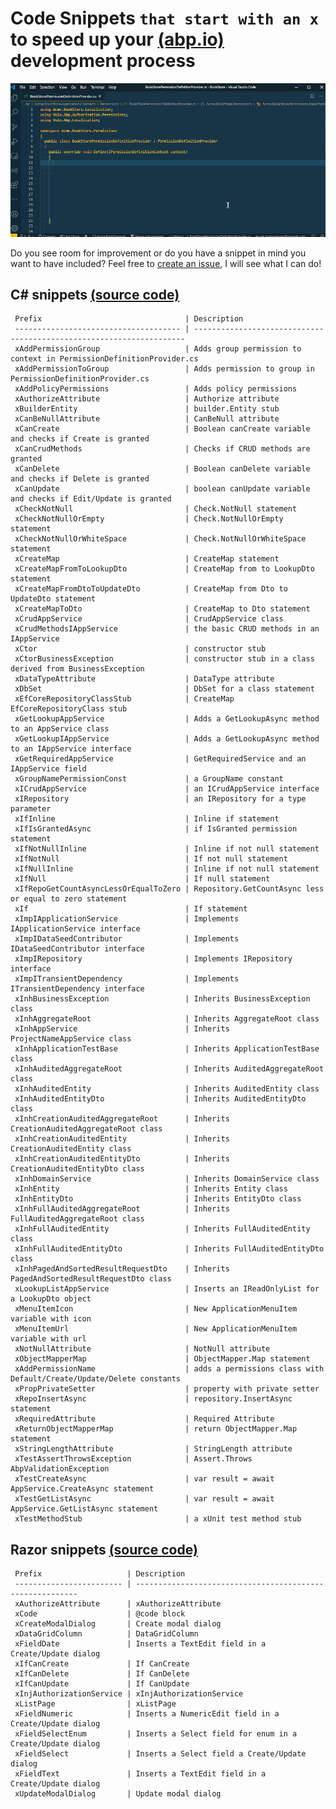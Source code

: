 # Code Snippets `that start with an x` to speed up your [(abp.io)](https://abp.io/) development process

![ABPx in Action!](images/abpx_in_action.gif "ABPx - Code snippets that start with an 'x' - in Action!")

Do you see room for improvement or do you have a snippet in mind you want to have included? Feel free to [create an issue](https://github.com/bartvanhoey/ABPx/issues/new), I will see what I can do!

## C# snippets [(source code)](https://github.com/bartvanhoey/ABPx/blob/master/snippets/csharp.json)

     Prefix                                | Description                                                         
     ------------------------------------- | -------------------------------------------------------------------- 
     xAddPermissionGroup                   | Adds group permission to context in PermissionDefinitionProvider.cs 
     xAddPermissionToGroup                 | Adds permission to group in PermissionDefinitionProvider.cs         
     xAddPolicyPermissions                 | Adds policy permissions                                             
     xAuthorizeAttribute                   | Authorize attribute                                                 
     xBuilderEntity                        | builder.Entity stub                                                 
     xCanBeNullAttribute                   | CanBeNull attribute                                                 
     xCanCreate                            | Boolean canCreate variable and checks if Create is granted          
     xCanCrudMethods                       | Checks if CRUD methods are granted                                  
     xCanDelete                            | Boolean canDelete variable and checks if Delete is granted          
     xCanUpdate                            | boolean canUpdate variable and checks if Edit/Update is granted     
     xCheckNotNull                         | Check.NotNull statement                                             
     xCheckNotNullOrEmpty                  | Check.NotNullOrEmpty statement                                      
     xCheckNotNullOrWhiteSpace             | Check.NotNullOrWhiteSpace statement                                 
     xCreateMap                            | CreateMap statement                                                 
     xCreateMapFromToLookupDto             | CreateMap from to LookupDto statement                               
     xCreateMapFromDtoToUpdateDto          | CreateMap from Dto to UpdateDto statement                           
     xCreateMapToDto                       | CreateMap to Dto statement                                          
     xCrudAppService                       | CrudAppService class                                                
     xCrudMethodsIAppService               | the basic CRUD methods in an IAppService                            
     xCtor                                 | constructor stub                                                    
     xCtorBusinessException                | constructor stub in a class derived from BusinessException          
     xDataTypeAttribute                    | DataType attribute                                                  
     xDbSet                                | DbSet for a class statement                                         
     xEfCoreRepositoryClassStub            | CreateMap EfCoreRepositoryClass stub                                
     xGetLookupAppService                  | Adds a GetLookupAsync method to an AppService class                 
     xGetLookupIAppService                 | Adds a GetLookupAsync method to an IAppService interface            
     xGetRequiredAppService                | GetRequiredService and an IAppService field                         
     xGroupNamePermissionConst             | a GroupName constant                                                
     xICrudAppService                      | an ICrudAppService interface                                        
     xIRepository                          | an IRepository for a type parameter                                 
     xIfInline                             | Inline if statement                                                 
     xIfIsGrantedAsync                     | if IsGranted permission statement                                   
     xIfNotNullInline                      | Inline if not null statement                                        
     xIfNotNull                            | If not null statement                                               
     xIfNullInline                         | Inline if not null statement                                        
     xIfNull                               | If null statement                                                   
     xIfRepoGetCountAsyncLessOrEqualToZero | Repository.GetCountAsync less or equal to zero statement            
     xIf                                   | If statement                                                        
     xImpIApplicationService               | Implements IApplicationService interface                            
     xImpIDataSeedContributor              | Implements IDataSeedContributor interface                           
     xImpIRepository                       | Implements IRepository interface                                    
     xImpITransientDependency              | Implements ITransientDependency interface                           
     xInhBusinessException                 | Inherits BusinessException class                                    
     xInhAggregateRoot                     | Inherits AggregateRoot class                                        
     xInhAppService                        | Inherits ProjectNameAppService class                                
     xInhApplicationTestBase               | Inherits ApplicationTestBase class                                  
     xInhAuditedAggregateRoot              | Inherits AuditedAggregateRoot class                                 
     xInhAuditedEntity                     | Inherits AuditedEntity class                                        
     xInhAuditedEntityDto                  | Inherits AuditedEntityDto class                                     
     xInhCreationAuditedAggregateRoot      | Inherits CreationAuditedAggregateRoot class                         
     xInhCreationAuditedEntity             | Inherits CreationAuditedEntity class                                
     xInhCreationAuditedEntityDto          | Inherits CreationAuditedEntityDto class                             
     xInhDomainService                     | Inherits DomainService class                                        
     xInhEntity                            | Inherits Entity class                                               
     xInhEntityDto                         | Inherits EntityDto class                                            
     xInhFullAuditedAggregateRoot          | Inherits FullAuditedAggregateRoot class                             
     xInhFullAuditedEntity                 | Inherits FullAuditedEntity class                                    
     xInhFullAuditedEntityDto              | Inherits FullAuditedEntityDto class                                 
     xInhPagedAndSortedResultRequestDto    | Inherits PagedAndSortedResultRequestDto class                       
     xLookupListAppService                 | Inserts an IReadOnlyList for a LookupDto object                     
     xMenuItemIcon                         | New ApplicationMenuItem variable with icon                          
     xMenuItemUrl                          | New ApplicationMenuItem variable with url                           
     xNotNullAttribute                     | NotNull attribute                                                   
     xObjectMapperMap                      | ObjectMapper.Map statement                                          
     xAddPermissionName                    | adds a permissions class with Default/Create/Update/Delete constants
     xPropPrivateSetter                    | property with private setter                                        
     xRepoInsertAsync                      | repository.InsertAsync statement                                    
     xRequiredAttribute                    | Required Attribute                                                  
     xReturnObjectMapperMap                | return ObjectMapper.Map statement                                   
     xStringLengthAttribute                | StringLength attribute                                              
     xTestAssertThrowsException            | Assert.Throws AbpValidationException                                
     xTestCreateAsync                      | var result = await AppService.CreateAsync statement                 
     xTestGetListAsync                     | var result = await AppService.GetListAsync statement                
     xTestMethodStub                       | a xUnit test method stub                                            

## Razor snippets [(source code)](https://github.com/bartvanhoey/ABPx/blob/master/snippets/razor.json)

     Prefix                   | Description                                              
     ------------------------ | --------------------------------------------------------- 
     xAuthorizeAttribute      | xAuthorizeAttribute                                      
     xCode                    | @code block                                              
     xCreateModalDialog       | Create modal dialog                                      
     xDataGridColumn          | DataGridColumn                                           
     xFieldDate               | Inserts a TextEdit field in a Create/Update dialog       
     xIfCanCreate             | If CanCreate                                             
     xIfCanDelete             | If CanDelete                                             
     xIfCanUpdate             | If CanUpdate                                             
     xInjAuthorizationService | xInjAuthorizationService                                 
     xListPage                | xListPage                                                
     xFieldNumeric            | Inserts a NumericEdit field in a Create/Update dialog    
     xFieldSelectEnum         | Inserts a Select field for enum in a Create/Update dialog
     xFieldSelect             | Inserts a Select field a Create/Update dialog            
     xFieldText               | Inserts a TextEdit field in a Create/Update dialog       
     xUpdateModalDialog       | Update modal dialog                                      


